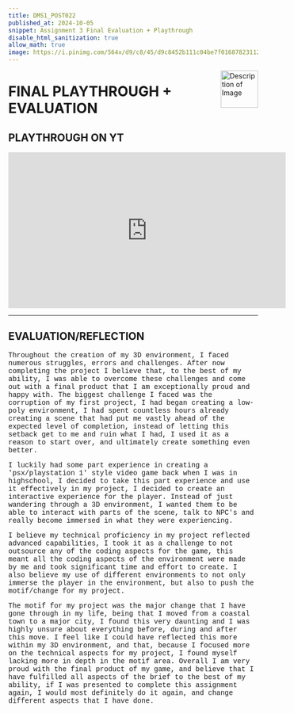 ```yaml
---
title: DMS1_POST022
published_at: 2024-10-05
snippet: Assignment 3 Final Evaluation + Playthrough
disable_html_sanitization: true
allow_math: true
image: https://i.pinimg.com/564x/d9/c8/45/d9c8452b111c04be7f01687823112104.jpg
---
```


<img src="https://i.pinimg.com/originals/1f/2d/04/1f2d04072f0a32c729d6229eb39ac9d0.gif" alt="Description of Image" style="float:right; margin-left:20px; width:75px; height:auto;">

# **FINAL PLAYTHROUGH + EVALUATION**

## **PLAYTHROUGH ON YT**

<iframe width="560" height="315" src="https://www.youtube.com/embed/gHWLOmJL1R0?si=QaXejSFFXWagPRmQ" title="YouTube video player" frameborder="0" allow="accelerometer; autoplay; clipboard-write; encrypted-media; gyroscope; picture-in-picture; web-share" referrerpolicy="strict-origin-when-cross-origin" allowfullscreen></iframe>

---

## **EVALUATION/REFLECTION**

<style>
  .custom-font {
    font-family: 'Courier New', Courier, monospace;
  }
</style>

<p class="custom-font">
Throughout the creation of my 3D environment, I faced numerous struggles, errors and challenges. After now completing the project I believe that, to the best of my ability, I was able to overcome these challenges and come out with a final product that I am exceptionally proud and happy with. The biggest challenge I faced was the corruption of my first project, I had began creating a low-poly environment, I had spent countless hours already creating a scene that had put me vastly ahead of the expected level of completion, instead of letting this setback get to me and ruin what I had, I used it as a reason to start over, and ultimately create something even better.

<style>
  .custom-font {
    font-family: 'Courier New', Courier, monospace;
  }
</style>

<p class="custom-font">
I luckily had some part experience in creating a 'psx/playstation 1' style video game back when I was in highschool, I decided to take this part experience and use it effectively in my project, I decided to create an interactive experience for the player. Instead of just wandering through a 3D environment, I wanted them to be able to interact with parts of the scene, talk to NPC's and really become immersed in what they were experiencing.

<style>
  .custom-font {
    font-family: 'Courier New', Courier, monospace;
  }
</style>

<p class="custom-font">
I believe my technical proficiency in my project reflected advanced capabilities, I took it as a challenge to not outsource any of the coding aspects for the game, this meant all the coding aspects of the environment were made by me and took significant time and effort to create. I also believe my use of different environments to not only immerse the player in the environment, but also to push the motif/change for my project.

<style>
  .custom-font {
    font-family: 'Courier New', Courier, monospace;
  }
</style>

<p class="custom-font">
The motif for my project was the major change that I have gone through in my life, being that I moved from a coastal town to a major city, I found this very daunting and I was highly unsure about everything before, during and after this move. I feel like I could have reflected this more within my 3D environment, and that, because I focused more on the technical aspects for my project, I found myself lacking more in depth in the motif area. Overall I am very proud with the final product of my game, and believe that I have fulfilled all aspects of the brief to the best of my ability, if I was presented to complete this assignment again, I would most definitely do it again, and change different aspects that I have done.